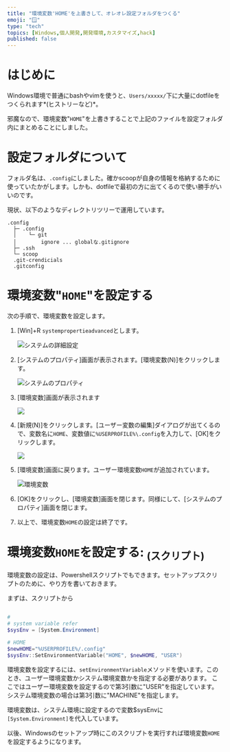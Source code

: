 ```yaml
---
title: "環境変数'HOME'を上書きして、オレオレ設定フォルダをつくる"
emoji: "🪟"
type: "tech"
topics: [Windows,個人開発,開発環境,カスタマイズ,hack]
published: false
---
```


# はじめに

Windows環境で普通にbashやvimを使うと、`Users/xxxxx/`下に大量にdotfileをつくられます*(ヒストリーなど)*。

邪魔なので、環境変数"`HOME`"を上書きすることで上記のファイルを設定フォルダ内にまとめることにしました。



# 設定フォルダについて

フォルダ名は、`.config`にしました。確かscoopが自身の情報を格納するために使っていたかがします。しかも、dotfileで最初の方に出てくるので使い勝手がいいのです。

現状、以下のようなディレクトリツリーで運用しています。

```shell
.config
  ├─ .config
  │    └─ git
  │        ignore ... globalな.gitignore
  ├─ .ssh
  └─ scoop
  .git-crendicials
  .gitconfig
```



# 環境変数"`HOME`"を設定する

次の手順で、環境変数を設定します。

1.  [Win]+R `systempropertieadvanced`とします。

    ![システムの詳細設定](https://i.imgur.com/v8t3EeQ.jpg)
    
    


2.  [システムのプロパティ]画面が表示されます。[環境変数(N)]をクリックします。

    ![システムのプロパティ](https://i.imgur.com/JLDm0Be.jpg)
    
    


3.  [環境変数]画面が表示されます

    ![](https://i.imgur.com/evyEYgP.jpg)
    
    


4.  [新規(N)]をクリックします。[ユーザー変数の編集]ダイアログが出てくるので、変数名に`HOME`、変数値に`%USERPROFILE%\.config`を入力して、[OK]をクリックします。

    ![](https://i.imgur.com/VLxW95x.jpg)
    
    


5.  [環境変数]画面に戻ります。ユーザー環境変数`HOME`が追加されています。

    ![環境変数](https://i.imgur.com/J9SlPHc.jpg)
    
    

6.  [OK]をクリックし、[環境変数]画面を閉じます。同様にして、[システムのプロパティ]画面を閉じます。

  

7.  以上で、環境変数`HOME`の設定は終了です。



# 環境変数`HOME`を設定する: <sub>(スクリプト)</sub>

環境変数の設定は、Powershellスクリプトでもできます。セットアップスクリプトのために、やり方を書いておきます。

まずは、スクリプトから

``` envSetup.ps1

#
# system variable refer
$sysEnv = [System.Environment]

# HOME
$newHOME="%USERPROFILE%/.config"
$sysEnv::SetEnvironmentVariable("HOME", $newHOME, "USER")

```


環境変数を設定するには、`setEnvironmentVariable`メソッドを使います。このとき、ユーザー環境変数かシステム環境変数かを指定する必要があります。
ここではユーザー環境変数を設定するので第3引数に"USER"を指定しています。システム環境変数の場合は第3引数に"MACHINE"を指定します。

環境変数は、システム環境に設定するので変数$sysEnvに`[System.Environment]`を代入しています。

以後、Windowsのセットアップ時にこのスクリプトを実行すれば環境変数`HOME`を設定するようになります。

